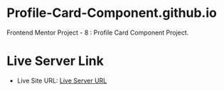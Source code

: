 # Profile-Card-Component.github.io
Frontend Mentor Project - 8 : Profile Card Component Project.

# Live Server Link
- Live Site URL: [Live Server URL](https://prasannapandhare.github.io/Profile-Card-Component.github.io/)
